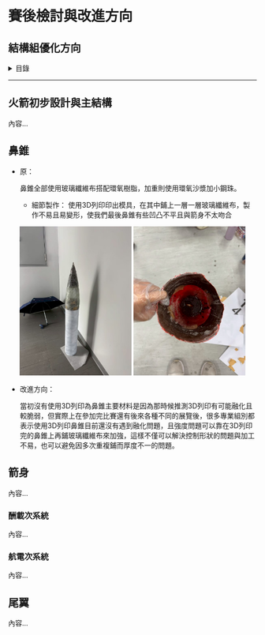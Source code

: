 # 賽後檢討與改進方向
## 結構組優化方向

<details>
<summary>目錄</summary>

- [火箭初步設計與主結構](#火箭初步設計與主結構)
- [鼻錐](#鼻錐)
- [箭身](#箭身)
  - [酬載次系統](#酬載次系統)
  - [航電次系統](#航電次系統)
- [尾翼](#尾翼)

</details>

---

## 火箭初步設計與主結構
內容...

## 鼻錐
- 原：
  
  鼻錐全部使用玻璃纖維布搭配環氧樹脂，加重則使用環氧沙漿加小鋼珠。
  - 細節製作：
    使用3D列印印出模具，在其中鋪上一層一層玻璃纖維布，製作不易且易變形，使我們最後鼻錐有些凹凸不平且與箭身不太吻合
<p align="center">
  <img src="https://github.com/bonny-chen81/northbound-train/blob/main/nosecone.jpg" width="45%" />
  <img src="https://github.com/bonny-chen81/northbound-train/blob/main/nosecone2.jpg" width="45%" />
</p>

- 改進方向：
  
  當初沒有使用3D列印為鼻錐主要材料是因為那時候推測3D列印有可能融化且較脆弱，但實際上在參加完比賽還有後來各種不同的展覽後，很多專業組別都表示使用3D列印鼻錐目前還沒有遇到融化問題，且強度問題可以靠在3D列印完的鼻錐上再鋪玻璃纖維布來加強，這樣不僅可以解決控制形狀的問題與加工不易，也可以避免因多次重複鋪而厚度不一的問題。

## 箭身
內容...

### 酬載次系統
內容...

### 航電次系統
內容...

## 尾翼
內容...
